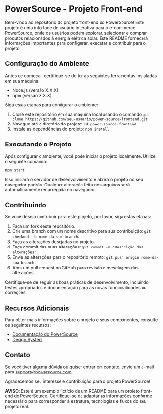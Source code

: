 # PowerSource - Projeto Front-end

Bem-vindo ao repositório do projeto front-end do PowerSource! Este projeto é uma interface de usuário interativa para o e-commerce PowerSource, onde os usuários podem explorar, selecionar e comprar produtos relacionados à energia elétrica solar. Este README fornecerá informações importantes para configurar, executar e contribuir para o projeto.

## Configuração do Ambiente

Antes de começar, certifique-se de ter as seguintes ferramentas instaladas em sua máquina:

- Node.js (versão X.X.X)
- npm (versão X.X.X)

Siga estas etapas para configurar o ambiente:

1. Clone este repositório em sua máquina local usando o comando `git clone https://github.com/seu-usuario/power-source-frontend.git`
2. Navegue até o diretório do projeto: `cd power-source-frontend`
3. Instale as dependências do projeto: `npm install`

## Executando o Projeto

Após configurar o ambiente, você pode iniciar o projeto localmente. Utilize o seguinte comando:

```
npm start
```

Isso iniciará o servidor de desenvolvimento e abrirá o projeto no seu navegador padrão. Qualquer alteração feita nos arquivos será automaticamente recarregada no navegador.

## Contribuindo

Se você deseja contribuir para este projeto, por favor, siga estas etapas:

1. Faça um fork deste repositório.
2. Crie uma branch com um nome descritivo para sua contribuição: `git checkout -b nome-da-sua-branch`.
3. Faça as alterações desejadas no projeto.
4. Faça commit das suas alterações: `git commit -m "Descrição das alterações"`.
5. Envie as alterações para o repositório remoto: `git push origin nome-da-sua-branch`.
6. Abra um pull request no GitHub para revisão e mesclagem das alterações.

Certifique-se de seguir as boas práticas de desenvolvimento, incluindo testes apropriados e documentação para as novas funcionalidades ou correções.

## Recursos Adicionais

Para obter mais informações sobre o projeto e seus componentes, consulte os seguintes recursos:

- [Documentação do PowerSource](https://docs.powersource.com)
- [Design System](https://designsystem.powersource.com)

## Contato

Se você tiver alguma dúvida ou quiser entrar em contato, envie um e-mail para support@powersource.com.

Agradecemos seu interesse e contribuição para o projeto PowerSource!

**AVISO**: Este é um exemplo fictício de um README para um projeto front-end do PowerSource. Certifique-se de adaptar as informações conforme necessário para corresponder à estrutura, tecnologias e fluxos do seu projeto real.